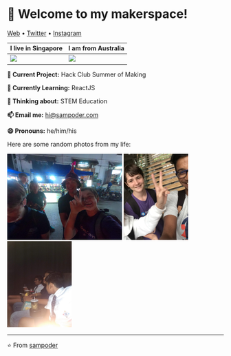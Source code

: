 <h1 align="left">👋 Welcome to my makerspace!</h3>

<p align="left">
  <a href="https://sampoder.com">Web</a> •
  <a href="https://twitter.com/sam_poder">Twitter</a> •
  <a href="https://instagram.com/sam_poder">Instagram</a>
</p>

| I live in **Singapore**  | I am from **Australia**  |
|---|---|
| <img src ="https://source.unsplash.com/400x400/?marina%20bay,landscape,singapore" width = "200px">  |  <img src ="https://source.unsplash.com/400x400/?sydney,landscape,australia" width = "200px"> |

**🔭 Current Project:** Hack Club Summer of Making

**🌱 Currently Learning:** ReactJS

**🤔 Thinking about:** STEM Education

**📫 Email me:** hi@sampoder.com

**😄 Pronouns:** he/him/his

Here are some random photos from my life:

<img src ="https://github.com/sampoder/sampoder/raw/master/GOPR5263.JPG" height = "200px">  <img src ="https://github.com/sampoder/sampoder/raw/master/IMG_0269.jpg" height = "200px"> <img src ="https://github.com/sampoder/sampoder/raw/master/IMG_20190427_185037401.jpg/" height = "200px">

---
⭐️ From [sampoder](https://github.com/sampoder)
